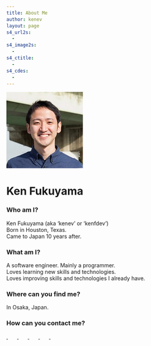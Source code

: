 ```yaml
---
title: About Me
author: kenev
layout: page
s4_url2s:
  - 
s4_image2s:
  - 
s4_ctitle:
  - 
s4_cdes:
  - 
---
```


<img class="ui small circular image" src="/images/kenev.jpg">

# Ken Fukuyama

### Who am I?

Ken Fukuyama (aka &#8216;kenev&#8217; or &#8216;kenfdev&#8217;)  
Born in Houston, Texas.  
Came to Japan 10 years after.

### What am I?

A software engineer. Mainly a programmer.  
Loves learning new skills and technologies.  
Loves improving skills and technologies I already have.

### Where can you find me?

In Osaka, Japan.

### How can you contact me?

<li style='display:inline;list-style-type:none;padding-right:20px;'>
  <a href='http://twitter.com/kenfdev' target='_blank'><i class="icon-twitter icon-2x" >&nbsp;</i></a>
</li>
<li style='display:inline;list-style-type:none;padding-right:20px;'>
  <a href='https://www.linkedin.com/in/kenfdev' target='_blank'><i class="icon-linkedin icon-2x" >&nbsp;</i></a>
</li>
<li style='display:inline;list-style-type:none;padding-right:20px;'>
  <a href='https://github.com/kenfdev' target='_blank'><i class="icon-github icon-2x" >&nbsp;</i></a>
</li>
<li style='display:inline;list-style-type:none;padding-right:20px;'>
  <a href='http://stackoverflow.com/users/1692509/kenfdev' target='_blank'><i class="icon-stack-overflow icon-2x" >&nbsp;</i></a>
</li>
<li style='display:inline;list-style-type:none;padding-right:20px;'>
  <a href='https://plus.google.com/104106903281262669865/posts' target='_blank'><i class="icon-google-plus icon-2x" >&nbsp;</i></a>
</li>